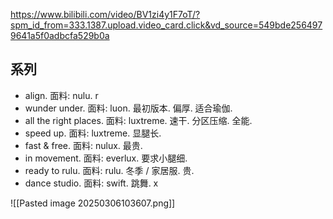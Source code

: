 https://www.bilibili.com/video/BV1zi4y1F7oT/?spm_id_from=333.1387.upload.video_card.click&vd_source=549bde2564979641a5f0adbcfa529b0a

## 系列
- align. 面料: nulu. r
- wunder under.  面料: luon. 最初版本. 偏厚. 适合瑜伽.
- all the right places. 面料: luxtreme. 速干. 分区压缩. 全能.
- speed up. 面料: luxtreme. 显腿长.
- fast & free. 面料: nulux. 最贵.
- in movement. 面料: everlux. 要求小腿细.
- ready to rulu. 面料: rulu. 冬季 / 家居服. 贵.
- dance studio. 面料: swift. 跳舞. x

![[Pasted image 20250306103607.png]]
